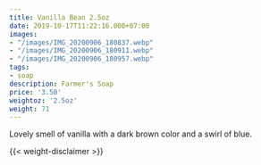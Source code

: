 ```yaml
---
title: Vanilla Bean 2.5oz
date: 2019-10-17T11:22:16.000+07:00
images:
- "/images/IMG_20200906_180837.webp"
- "/images/IMG_20200906_180911.webp"
- "/images/IMG_20200906_180957.webp"
tags:
- soap
description: Farmer's Soap
price: '3.50'
weightoz: '2.5oz'
weight: 71
---
```

Lovely smell of vanilla with a dark brown color and a swirl of blue.




{{< weight-disclaimer >}}